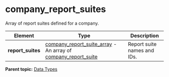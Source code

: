 # company_report_suites

Array of report suites defined for a company.

|Element|Type|Description|
|-------|----|-----------|
| **report_suites** | [company_report_suite_array](r_company_report_suite_array.md#) - An array of [company_report_suite](company_report_suite.md#) | Report suite names and IDs. |

**Parent topic:** [Data Types](../data_types/c_datatypes.md)

